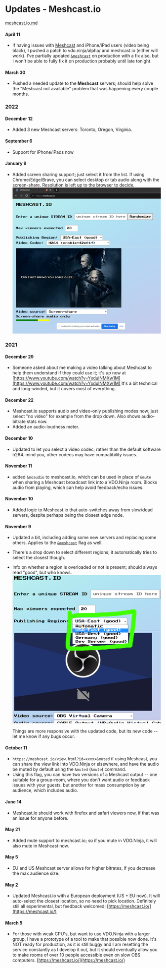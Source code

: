 # Updates - Meshcast.io

[meshcast.io.md](../steves-helper-apps/meshcast.io.md "mention")

#### April 11

* If having issues with [Meshcast](../steves-helper-apps/meshcast.io.md) and iPhone/iPad users (video being black), I pushed a patch to vdo.ninja/alpha/ and meshcast.io (either will work). I've partially updated [`&meshcast`](../newly-added-parameters/and-meshcast.md) on production with a fix also, but I won't be able to fully fix it on production probably until late tonight.

#### March 30

* Pushed a needed update to the **Meshcast** servers; should help solve the "Meshcast not available" problem that was happening every couple months.

### 2022

#### December 12

* Added 3 new Meshcast servers: Toronto, Oregon, Virginia.

#### September 6

* Support for iPhone/iPads now

#### January 9

* Added screen sharing support; just select it from the list. If using Chrome/Edge/Brave, you can select desktop or tab audio along with the screen-share. Resolution is left up to the browser to decide.\
  ![](<../.gitbook/assets/image (5) (2) (1) (1).png>)

### 2021

#### December 29

* Someone asked about me making a video talking about Meshcast to help them understand if they could use it; it's up now at [https://www.youtube.com/watch?v=YxduINMXw1M](https://www.youtube.com/watch?v=YxduINMXw1M) It's a bit technical and long-winded, but it covers most of everything.

#### December 22

* Meshcast.io supports audio and video-only publishing modes now; just select "no video" for example from the drop down. Also shows audio-bitrate stats now.
* Added an audio-loudness meter.

#### December 10

* Updated to let you select a video codec; rather than the default software h264. mind you, other codecs may have compatibility issues.

#### November 11

* added `&noaudio` to meshcast.io, which can be used in place of `&mute` when sharing a Meshcast broadcast link into a VDO.Ninja room. Blocks audio from playing, which can help avoid feedback/echo issues.

#### November 10

* Added logic to Meshcast.io that auto-switches away from slow/dead servers, despite perhaps being the closest edge node.

#### November 9

* Updated a bit, including adding some new servers and replacing some others. Applies to the [`&meshcast`](../newly-added-parameters/and-meshcast.md) flag as well.
* There's a drop down to select different regions; it automatically tries to select the closest though.
*   Info on whether a region is overloaded or not is present; should always read "good", but who knows.\
    ![](<../.gitbook/assets/image (12) (1) (3).png>)

    Things are more responsive with the updated code, but its new code -- let me know if any bugs occur.

#### October 11

* `https://meshcast.io/view.html?id=xxxxx&muted` if using Meshcast, you can share the view link into VDO.Ninja or elsewhere, and have the audio be muted by default using the `&muted` (`&mute`) command.
* Using this flag, you can have two versions of a Meshcast output -- one suitable for a group-room, where you don't want audio or feedback issues with your guests, but another for mass consumption by an audience, which includes audio.

#### June 14

* Meshcast.io should work with firefox and safari viewers now, if that was an issue for anyone before.

#### May 21

* Added mute support to meshcast.io; so if you mute in VDO.Ninja, it will also mute in Meshcast now.

#### May 5

* EU and US Meshcast server allows for higher bitrates, if you decrease the max audience size.

#### May 2

* Updated Meshcast.io with a European deployment (US + EU now). It will auto-select the closest location, so no need to pick location. Definitely still all experimental, but feedback welcomed; [https://meshcast.io/](https://meshcast.io/)

#### March 5

* For those with weak CPU's, but want to use VDO.Ninja with a larger group, I have a prototype of a tool to make that possible now done. It's NOT ready for production, as it is still buggy and I am resetting the service constantly as I develop it out, but it should eventually allow you to make rooms of over 10 people accessible even on slow OBS computers. [https://meshcast.io/](https://meshcast.io/)
